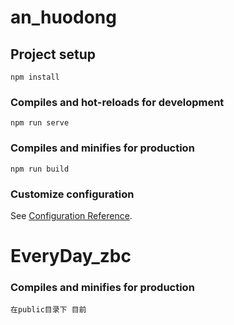 # an_huodong

## Project setup
```
npm install
```

### Compiles and hot-reloads for development
```
npm run serve
```

### Compiles and minifies for production
```
npm run build
```

### Customize configuration
See [Configuration Reference](https://cli.vuejs.org/config/).
# EveryDay_zbc

### Compiles and minifies for production
```
在public目录下 目前
```
